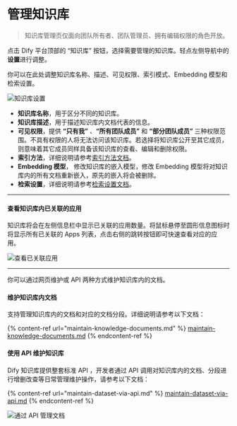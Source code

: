 # 管理知识库

> 知识库管理页仅面向团队所有者、团队管理员、拥有编辑权限的角色开放。

点击 Dify 平台顶部的 “知识库” 按钮，选择需要管理的知识库。轻点左侧导航中的**设置**进行调整。

你可以在此处调整知识库名称、描述、可见权限、索引模式、Embedding 模型和检索设置。

![知识库设置](https://assets-docs.dify.ai/2024/12/20fc93428f8f20f7acfce665c4ed4ddf.png)

* **知识库名称**，用于区分不同的知识库。
* **知识库描述**，用于描述知识库内文档代表的信息。
* **可见权限**，提供 **“只有我”** 、**“所有团队成员”** 和 **“部分团队成员”** 三种权限范围。不具有权限的人将无法访问该知识库。若选择将知识库公开至其它成员，则意味着其它成员同样具备该知识库的查看、编辑和删除权限。
* **索引方法**，详细说明请参考[索引方法文档](../create-knowledge-and-upload-documents/setting-indexing-methods.md)。
* **Embedding 模型**， 修改知识库的嵌入模型，修改 Embedding 模型将对知识库内的所有文档重新嵌入，原先的嵌入将会被删除。
* **检索设置**，详细说明请参考[检索设置文档](../create-knowledge-and-upload-documents/setting-indexing-methods.md)。

***

#### 查看知识库内已关联的应用

知识库将会在左侧信息栏中显示已关联的应用数量。将鼠标悬停至圆形信息图标时将显示所有已关联的 Apps 列表，点击右侧的跳转按钮即可快速查看对应的应用。

![查看已关联应用](https://assets-docs.dify.ai/2024/12/28899b9b0eba8996f364fb74e5b94c7f.png)

***

你可以通过网页维护或 API 两种方式维护知识库内的文档。

#### 维护知识库内文档

支持管理知识库内的文档和对应的文档分段。详细说明请参考以下文档：

{% content-ref url="maintain-knowledge-documents.md" %}
[maintain-knowledge-documents.md](maintain-knowledge-documents.md)
{% endcontent-ref %}

#### 使用 API 维护知识库

Dify 知识库提供整套标准 API ，开发者通过 API 调用对知识库内的文档、分段进行增删改查等日常管理维护操作，请参考以下文档：

{% content-ref url="maintain-dataset-via-api.md" %}
[maintain-dataset-via-api.md](maintain-dataset-via-api.md)
{% endcontent-ref %}

![通过 API 管理文档](https://assets-docs.dify.ai/dify-enterprise-mintlify/zh_CN/guides/knowledge-base/knowledge-and-documents-maintenance/147de6dbf55ce5b8c50610d94dafafb7.png)
